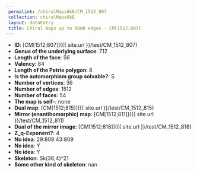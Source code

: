```yaml
--- 
 permalink: /chiralMaps6kE/CM_1512_807 
 collection: chiralMaps6kE
 layout: dataEntry
 title: Chiral maps up to 6000 edges - CM[1512;807]
---
```


- **ID**: [CM[1512;807]]({{ site.url }}/test/CM_1512_807)
- **Genus of the underlying surface**: 712
- **Length of the face**: 56
- **Valency**: 84
- **Length of the Petrie polygon**: 8
- **Is the automorphism group solvable?**: S
- **Number of vertices**: 36
- **Number of edges**: 1512
- **Number of faces**: 54
- **The map is self-**: none
- **Dual map**: [CM[1512;815]]({{ site.url }}/test/CM_1512_815)
- **Mirror (enantihomorphic) map**: [CM[1512;811]]({{ site.url }}/test/CM_1512_811)
- **Dual of the mirror image**: [CM[1512;818]]({{ site.url }}/test/CM_1512_818)
- **Z_q-Exponent?**: 4
- **No idea**:  29:808 43:809
- **No idea**: Y
- **No idea**: Y
- **Skeleton**: Sk(36;4)^21
- **Some other kind of skeleton**: nan
